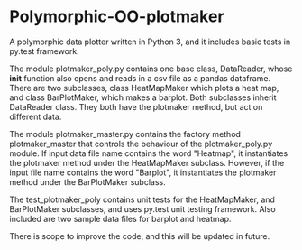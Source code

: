 # Polymorphic-OO-plotmaker
A polymorphic data plotter written in Python 3, and it includes basic tests in py.test framework.

The module plotmaker_poly.py contains one base class, DataReader, whose __init__ function also opens and reads in a csv file as a pandas dataframe. There are two subclasses, class HeatMapMaker which plots a heat map, and class BarPlotMaker, which makes a barplot. Both subclasses inherit DataReader class. They both have the plotmaker method, but act on different data.

The module plotmaker_master.py contains the factory method plotmaker_master that controls the behaviour of the plotmaker_poly.py module. If input data file name contains the word "Heatmap", it instantiates the plotmaker method under the HeatMapMaker subclass. However, if the input file name contains the word "Barplot", it instantiates the plotmaker method under the BarPlotMaker subclass.

The test_plotmaker_poly contains unit tests for the HeatMapMaker, and BarPlotMaker subclasses, and uses py.test unit testing framework. Also included are two sample data files for barplot and heatmap.

There is scope to improve the code, and this will be updated in future.
